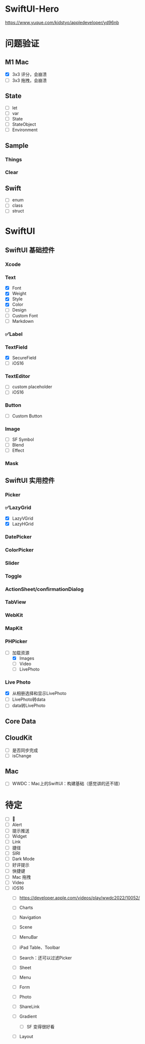 # SwiftUI-Hero

https://www.yuque.com/kidstyo/appledeveloper/yd96nb

# 问题验证

## M1 Mac

- [x] 3x3 评分，会崩溃
- [ ] 3x3 拖拽，会崩溃

## State

- [ ] let
- [ ] var
- [ ] State
- [ ] StateObject
- [ ] Environment

## Sample

### Things

### Clear

## Swift

- [ ] enum
- [ ] class
- [ ] struct

# SwiftUI

## SwiftUI 基础控件

### Xcode

### Text

- [x] Font
- [x] Weight
- [x] Style
- [x] Color
- [ ] Design
- [ ] Custom Font
- [ ] Markdown

### ✅Label

### TextField

- [x] SecureField
- [ ] iOS16

### TextEditor

- [ ] custom placeholder
- [ ] iOS16

### Button

- [ ] Custom Button

### Image

- [ ] SF Symbol
- [ ] Blend
- [ ] Effect

### Mask

## SwiftUI 实用控件

### Picker

### ✅LazyGrid

- [x] LazyVGrid
- [x] LazyHGrid

### DatePicker

### ColorPicker

### Slider

### Toggle

### ActionSheet/confirmationDialog

### TabView

### WebKit

### MapKit

### PHPicker

- [ ] 加载资源
  - [x] Images
  - [ ] Video
  - [ ] LivePhoto

### Live Photo

- [x] 从相册选择和显示LivePhoto
- [ ] LivePhoto转data
- [ ] data转LivePhoto

## Core Data

## CloudKit

- [ ] 是否同步完成
- [ ] isChange

## Mac

- [ ] WWDC：Mac上的SwiftUI：构建基础（感觉讲的还不错）

# 待定

- [ ] 📳
- [ ] Alert
- [ ] 提示推送
- [ ] Widget
- [ ] Link
- [ ] 捷径
- [ ] SIRI
- [ ] Dark Mode
- [ ] 好评提示
- [ ] 快捷键
- [ ] Mac 拖拽
- [ ] Video
- [ ] iOS16
  - [ ] https://developer.apple.com/videos/play/wwdc2022/10052/
  - [ ] Charts
  - [ ] Navigation
  - [ ] Scene
  - [ ] MenuBar
  - [ ] iPad Table、Toolbar
  - [ ] Search：还可以过滤Picker
  - [ ] Sheet
  - [ ] Menu
  - [ ] Form
  - [ ] Photo
  - [ ] ShareLink
  - [ ] Gradient
    - [ ] SF 变得很好看

  - [ ] Layout




